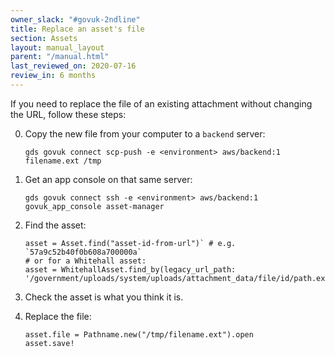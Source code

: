 ```yaml
---
owner_slack: "#govuk-2ndline"
title: Replace an asset's file
section: Assets
layout: manual_layout
parent: "/manual.html"
last_reviewed_on: 2020-07-16
review_in: 6 months
---
```


If you need to replace the file of an existing attachment without
changing the URL, follow these steps:

0. Copy the new file from your computer to a `backend` server:

    ```
    gds govuk connect scp-push -e <environment> aws/backend:1 filename.ext /tmp
    ```

0. Get an app console on that same server:

    ```
    gds govuk connect ssh -e <environment> aws/backend:1
    govuk_app_console asset-manager
    ```

0. Find the asset:

    ```
    asset = Asset.find("asset-id-from-url")` # e.g. `57a9c52b40f0b608a700000a`
    # or for a Whitehall asset:
    asset = WhitehallAsset.find_by(legacy_url_path: '/government/uploads/system/uploads/attachment_data/file/id/path.ext')`
    ````

0. Check the asset is what you think it is.

0. Replace the file:

    ```
    asset.file = Pathname.new("/tmp/filename.ext").open
    asset.save!
    ```
